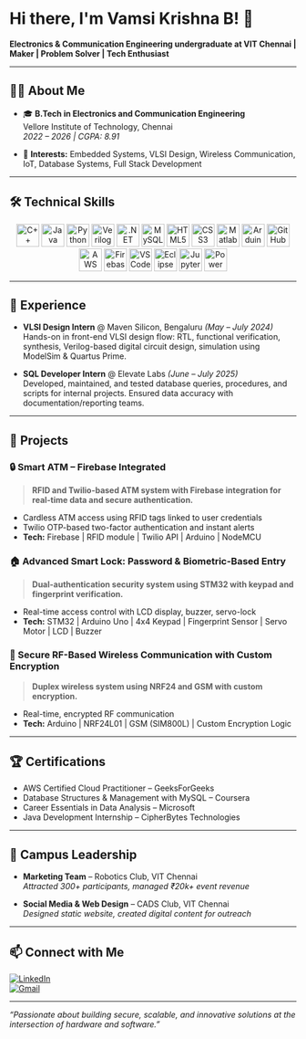 # Hi there, I'm Vamsi Krishna B! 👋

**Electronics & Communication Engineering undergraduate at VIT Chennai | Maker | Problem Solver | Tech Enthusiast**

---

## 👨‍💻 About Me

- 🎓 **B.Tech in Electronics and Communication Engineering**  
  Vellore Institute of Technology, Chennai  
  _2022 – 2026 | CGPA: 8.91_

- 🔬 **Interests:** Embedded Systems, VLSI Design, Wireless Communication, IoT, Database Systems, Full Stack Development

---

## 🛠️ Technical Skills

<p align="center">
  <img src="https://cdn.jsdelivr.net/gh/devicons/devicon/icons/cplusplus/cplusplus-original.svg" alt="C++" width="40" height="40"/>
  <img src="https://cdn.jsdelivr.net/gh/devicons/devicon/icons/java/java-original.svg" alt="Java" width="40" height="40"/>
  <img src="https://cdn.jsdelivr.net/gh/devicons/devicon/icons/python/python-original.svg" alt="Python" width="40" height="40"/>
  <img src="https://cdn.jsdelivr.net/gh/devicons/devicon/icons/verilog/verilog-original.svg" alt="Verilog" width="40" height="40"/>
  <img src="https://cdn.jsdelivr.net/gh/devicons/devicon/icons/dot-net/dot-net-original.svg" alt=".NET" width="40" height="40"/>
  <img src="https://cdn.jsdelivr.net/gh/devicons/devicon/icons/mysql/mysql-original.svg" alt="MySQL" width="40" height="40"/>
  <img src="https://cdn.jsdelivr.net/gh/devicons/devicon/icons/html5/html5-original.svg" alt="HTML5" width="40" height="40"/>
  <img src="https://cdn.jsdelivr.net/gh/devicons/devicon/icons/css3/css3-original.svg" alt="CSS3" width="40" height="40"/>
  <img src="https://cdn.jsdelivr.net/gh/devicons/devicon/icons/matlab/matlab-original.svg" alt="Matlab" width="40" height="40"/>
  <img src="https://cdn.jsdelivr.net/gh/devicons/devicon/icons/arduino/arduino-original.svg" alt="Arduino" width="40" height="40"/>
  <img src="https://cdn.jsdelivr.net/gh/devicons/devicon/icons/github/github-original.svg" alt="GitHub" width="40" height="40"/>
  <img src="https://cdn.jsdelivr.net/gh/devicons/devicon/icons/aws/aws-original.svg" alt="AWS" width="40" height="40"/>
  <img src="https://cdn.jsdelivr.net/gh/devicons/devicon/icons/firebase/firebase-plain.svg" alt="Firebase" width="40" height="40"/>
  <img src="https://cdn.jsdelivr.net/gh/devicons/devicon/icons/vscode/vscode-original.svg" alt="VS Code" width="40" height="40"/>
  <img src="https://cdn.jsdelivr.net/gh/devicons/devicon/icons/eclipse/eclipse-original.svg" alt="Eclipse" width="40" height="40"/>
  <img src="https://cdn.jsdelivr.net/gh/devicons/devicon/icons/jupyter/jupyter-original.svg" alt="Jupyter" width="40" height="40"/>
  <img src="https://cdn.jsdelivr.net/gh/devicons/devicon/icons/powerbi/powerbi-original.svg" alt="Power BI" width="40" height="40"/>
</p>

---

## 💼 Experience

- **VLSI Design Intern** @ Maven Silicon, Bengaluru _(May – July 2024)_  
  Hands-on in front-end VLSI design flow: RTL, functional verification, synthesis, Verilog-based digital circuit design, simulation using ModelSim & Quartus Prime.

- **SQL Developer Intern** @ Elevate Labs _(June – July 2025)_  
  Developed, maintained, and tested database queries, procedures, and scripts for internal projects. Ensured data accuracy with documentation/reporting teams.

---

## 🚀 Projects

### 🔒 Smart ATM – Firebase Integrated
> **RFID and Twilio-based ATM system with Firebase integration for real-time data and secure authentication.**  
- Cardless ATM access using RFID tags linked to user credentials  
- Twilio OTP-based two-factor authentication and instant alerts  
- **Tech:** Firebase | RFID module | Twilio API | Arduino | NodeMCU

### 🏠 Advanced Smart Lock: Password & Biometric-Based Entry
> **Dual-authentication security system using STM32 with keypad and fingerprint verification.**  
- Real-time access control with LCD display, buzzer, servo-lock  
- **Tech:** STM32 | Arduino Uno | 4x4 Keypad | Fingerprint Sensor | Servo Motor | LCD | Buzzer

### 📡 Secure RF-Based Wireless Communication with Custom Encryption
> **Duplex wireless system using NRF24 and GSM with custom encryption.**  
- Real-time, encrypted RF communication  
- **Tech:** Arduino | NRF24L01 | GSM (SIM800L) | Custom Encryption Logic

---

## 🏆 Certifications

- AWS Certified Cloud Practitioner – GeeksForGeeks  
- Database Structures & Management with MySQL – Coursera  
- Career Essentials in Data Analysis – Microsoft  
- Java Development Internship – CipherBytes Technologies  

---

## 🌟 Campus Leadership

- **Marketing Team** – Robotics Club, VIT Chennai  
  _Attracted 300+ participants, managed ₹20k+ event revenue_

- **Social Media & Web Design** – CADS Club, VIT Chennai  
  _Designed static website, created digital content for outreach_

---

## 📫 Connect with Me

[![LinkedIn](https://img.shields.io/badge/LinkedIn-blue?logo=linkedin&logoColor=white)](https://www.linkedin.com/in/your-link-here)  
[![Gmail](https://img.shields.io/badge/Gmail-red?logo=gmail&logoColor=white)](mailto:vamsi262005@gmail.com)  

---

_“Passionate about building secure, scalable, and innovative solutions at the intersection of hardware and software.”_

<!--
⭐️ Inspired by your journey? Star your favorite project or connect!
-->
